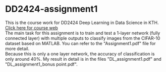 # DD2424-assignment1
This is the course work for DD2424 Deep Learning in Data Science in KTH. <br />
[Click here for course web](https://www.kth.se/student/kurser/kurs/DD2424?l=en "悬停显示") <br />
The main task for this assignment is to train and test a 1-layer network (fully connected layer) with multiple outputs to classify images from the CIFAR-10 dataset based on MATLAB. You can refer to the "Assignment1.pdf" file for more detail. <br />
Because this is only a one layer network, the accuracy of classification is only around 40%. My result in detail is in the files "DL_assignment1.pdf" and "DL_assignment1_bonus point.pdf".
